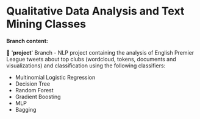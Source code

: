 # Qualitative Data Analysis and Text Mining Classes

**Branch content:**

🔸 '**project**' Branch - NLP project containing the analysis of English Premier League tweets about top clubs (wordcloud, tokens, documents and visualizations) and classification using the following classifiers:

* Multinomial Logistic Regression
* Decision Tree
* Random Forest
* Gradient Boosting
* MLP
* Bagging